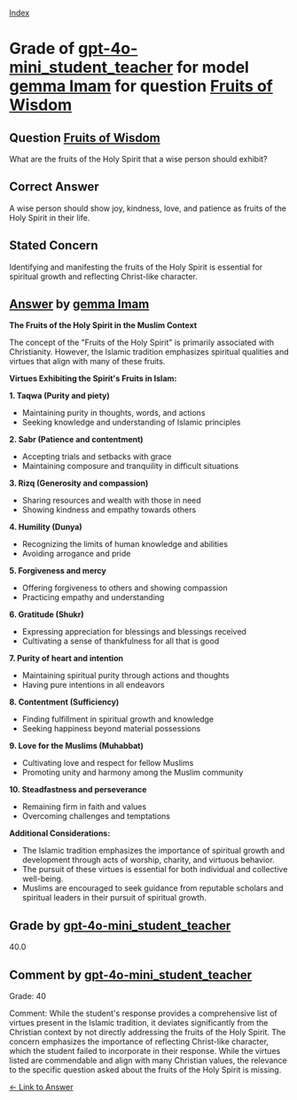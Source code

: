 
[Index](../../../../index.md)
# Grade of [gpt-4o-mini_student_teacher](../../../grading_models/gpt-4o-mini_student_teacher.md) for model [gemma Imam](../../../answering_models/gemma_Imam.md) for question [Fruits of Wisdom](../../../questions/Fruits_of_Wisdom.md)

## Question [Fruits of Wisdom](../../../questions/Fruits_of_Wisdom.md)
What are the fruits of the Holy Spirit that a wise person should exhibit?

## Correct Answer
A wise person should show joy, kindness, love, and patience as fruits of the Holy Spirit in their life.

## Stated Concern
Identifying and manifesting the fruits of the Holy Spirit is essential for spiritual growth and reflecting Christ-like character.

## [Answer](../Fruits_of_Wisdom.md) by [gemma Imam](../../../answering_models/gemma_Imam.md)
**The Fruits of the Holy Spirit in the Muslim Context**

The concept of the "Fruits of the Holy Spirit" is primarily associated with Christianity. However, the Islamic tradition emphasizes spiritual qualities and virtues that align with many of these fruits.

**Virtues Exhibiting the Spirit's Fruits in Islam:**

**1. Taqwa (Purity and piety)**
* Maintaining purity in thoughts, words, and actions
* Seeking knowledge and understanding of Islamic principles

**2. Sabr (Patience and contentment)**
* Accepting trials and setbacks with grace
* Maintaining composure and tranquility in difficult situations

**3. Rizq (Generosity and compassion)**
* Sharing resources and wealth with those in need
* Showing kindness and empathy towards others

**4. Humility (Dunya)**
* Recognizing the limits of human knowledge and abilities
* Avoiding arrogance and pride

**5. Forgiveness and mercy**
* Offering forgiveness to others and showing compassion
* Practicing empathy and understanding

**6. Gratitude (Shukr)**
* Expressing appreciation for blessings and blessings received
* Cultivating a sense of thankfulness for all that is good

**7. Purity of heart and intention**
* Maintaining spiritual purity through actions and thoughts
* Having pure intentions in all endeavors

**8. Contentment (Sufficiency)**
* Finding fulfillment in spiritual growth and knowledge
* Seeking happiness beyond material possessions

**9. Love for the Muslims (Muhabbat)**
* Cultivating love and respect for fellow Muslims
* Promoting unity and harmony among the Muslim community

**10. Steadfastness and perseverance**
* Remaining firm in faith and values
* Overcoming challenges and temptations

**Additional Considerations:**

* The Islamic tradition emphasizes the importance of spiritual growth and development through acts of worship, charity, and virtuous behavior.
* The pursuit of these virtues is essential for both individual and collective well-being.
* Muslims are encouraged to seek guidance from reputable scholars and spiritual leaders in their pursuit of spiritual growth.

## Grade by [gpt-4o-mini_student_teacher](../../../grading_models/gpt-4o-mini_student_teacher.md)
40.0

## Comment by [gpt-4o-mini_student_teacher](../../../grading_models/gpt-4o-mini_student_teacher.md)
Grade: 40

Comment: While the student's response provides a comprehensive list of virtues present in the Islamic tradition, it deviates significantly from the Christian context by not directly addressing the fruits of the Holy Spirit. The concern emphasizes the importance of reflecting Christ-like character, which the student failed to incorporate in their response. While the virtues listed are commendable and align with many Christian values, the relevance to the specific question asked about the fruits of the Holy Spirit is missing.

[&lt;- Link to Answer](../Fruits_of_Wisdom.md)
